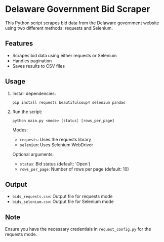 # Delaware Government Bid Scraper

This Python script scrapes bid data from the Delaware government website using two different methods: requests and Selenium.

## Features

- Scrapes bid data using either requests or Selenium
- Handles pagination
- Saves results to CSV files

## Usage

1. Install dependencies:
   ```
   pip install requests beautifulsoup4 selenium pandas
   ```

2. Run the script:
   ```
   python main.py <mode> [status] [rows_per_page]
   ```
   
   Modes:
   - `requests`: Uses the requests library
   - `selenium`: Uses Selenium WebDriver

   Optional arguments:
   - `status`: Bid status (default: 'Open')
   - `rows_per_page`: Number of rows per page (default: 10)

## Output

- `bids_requests.csv`: Output file for requests mode
- `bids_selenium.csv`: Output file for Selenium mode

## Note

Ensure you have the necessary credentials in `request_config.py` for the requests mode.